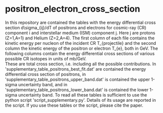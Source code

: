 # positron_electron_cross_section
In this repository are contained the tables with the energy differential cross section d\sigma_{ij}/dT of positrons and electrons for cosmic-ray (CR) 
component i and interstellar medium (ISM) component j. Here j are protons (Z=1,A=1) and Helium (Z=2,A=4). The first column of each file contains the 
kinetic energy per nucleon of the incident CR T_{projectile} and the second column the kinetic energy of the positron or electron T_{e}, both in GeV. 
The following columns contain the energy differential cross  sections of various possible CR isotopes in units of mb/GeV.  
These are total cross section, i.e. including all the possible contributions.
In 'supplementary_table_positrons_best_fit.dat' are contained the energy differential cross section of positrons, in 
'supplementary_table_positrons_upper_band.dat' is contained the upper 1-sigma uncertainty band, and in 'supplementary_table_positrons_lower_band.dat' is
contained the lower 1-sigma uncertainty band. To read all these tables is sufficient to use the python script 'script_supplementary.py'. Details of its usage 
are reported in the script.
If you use these tables or the script, please cite the paper.
